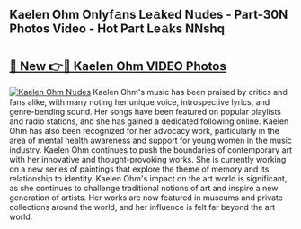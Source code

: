 ## Kaelen Ohm Onlyf𝚊ns Le𝚊ked N𝚞des - Part-30N Photos Video - Hot Part Le𝚊ks NNshq

# <h2><a href="http://ab73310.deff.icu/?id=Kaelen+Ohm">🔗 New 👉🔴 Kaelen Ohm VIDEO Photos</a></h2>

[![Kaelen Ohm N𝚞des](https://i.imgur.com/rIISA9y.gif)](http://ab73310.deff.icu/?id=Kaelen+Ohm)
Kaelen Ohm's music has been praised by critics and fans alike, with many noting her unique voice, introspective lyrics, and genre-bending sound. Her songs have been featured on popular playlists and radio stations, and she has gained a dedicated following online. Kaelen Ohm has also been recognized for her advocacy work, particularly in the area of mental health awareness and support for young women in the music industry. Kaelen Ohm continues to push the boundaries of contemporary art with her innovative and thought-provoking works. She is currently working on a new series of paintings that explore the theme of memory and its relationship to identity. Kaelen Ohm's impact on the art world is significant, as she continues to challenge traditional notions of art and inspire a new generation of artists. Her works are now featured in museums and private collections around the world, and her influence is felt far beyond the art world.
